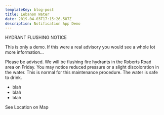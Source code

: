 ```yaml
---
templateKey: blog-post
title: Lebanon Water
date: 2019-04-03T17:15:26.587Z
description: Notification App Demo
---
```

HYDRANT FLUSHING NOTICE



This is only a demo. If this were a real advisory you would see a whole lot more information...



Please be advised. We will be flushing fire hydrants in the Roberts Road area on Friday. You may notice reduced pressure or a slight discoloration in the water. This is normal for this maintenance procedure. The water is safe to drink.

* blah
* blah
* blah

See Location on Map
